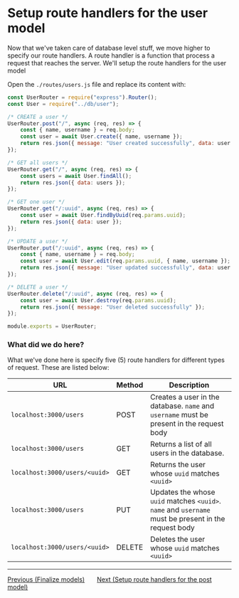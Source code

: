 # Setup route handlers for the user model

Now that we've taken care of database level stuff, we move higher to specify our route handlers.
A route handler is a function that process a request that reaches the server. We'll setup the route
handlers for the user model

Open the `./routes/users.js` file and replace its content with:

```js
const UserRouter = require("express").Router();
const User = require("../db/user");

/* CREATE a user */
UserRouter.post("/", async (req, res) => {
    const { name, username } = req.body;
    const user = await User.create({ name, username });
    return res.json({ message: "User created successfully", data: user });
});

/* GET all users */
UserRouter.get("/", async (req, res) => {
    const users = await User.findAll();
    return res.json({ data: users });
});

/* GET one user */
UserRouter.get("/:uuid", async (req, res) => {
    const user = await User.findByUuid(req.params.uuid);
    return res.json({ data: user });
});

/* UPDATE a user */
UserRouter.put("/:uuid", async (req, res) => {
    const { name, username } = req.body;
    const user = await User.edit(req.params.uuid, { name, username });
    return res.json({ message: "User updated successfully", data: user });
});

/* DELETE a user */
UserRouter.delete("/:uuid", async (req, res) => {
    const user = await User.destroy(req.params.uuid);
    return res.json({ message: "User deleted successfully" });
});

module.exports = UserRouter;
```

### What did we do here?

What we've done here is specify five (5) route handlers for different types of request. These are
listed below:

| URL                           | Method | Description                                                                                          |
| ----------------------------- | ------ | ---------------------------------------------------------------------------------------------------- |
| `localhost:3000/users`        | POST   | Creates a user in the database. `name` and `username` must be present in the request body            |
| `localhost:3000/users`        | GET    | Returns a list of all users in the database.                                                         |
| `localhost:3000/users/<uuid>` | GET    | Returns the user whose `uuid` matches `<uuid>`                                                       |
| `localhost:3000/users`        | PUT    | Updates the whose `uuid` matches `<uuid>`. `name` and `username` must be present in the request body |
| `localhost:3000/users/<uuid>` | DELETE | Deletes the user whose `uuid` matches `<uuid>`                                                       |

---

<div>
    <a href="./05-finalize-models.md">Previous (Finalize models)</a>
    <span>&nbsp;&nbsp;&nbsp;&nbsp;&nbsp;</span>
    <a href="./07-setup-routes-for-post.md">Next (Setup route handlers for the post model)</a>
</div>

